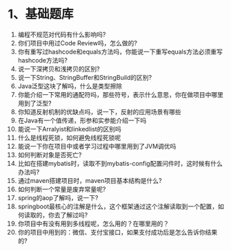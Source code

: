# 1、基础题库

1. 编程不规范对代码有什么影响吗?
2. 你们项目中用过Code Review吗，怎么做的?
3. 你有重写过hashcode和equals方法吗，你能说一下重写equals方法必须重写hashcode方法吗?
4. 说一下深拷贝和浅拷贝的区别?
5. 说一下String、StringBuffer和StringBuild的区别?
6. Java泛型这块了解吗，什么是类型擦除
7. 你能介绍一下常用的通配符吗，那些符号，表示什么意思，你在做项目中哪里用到了泛型?
8. 你知道反射机制的优缺点吗，说一下，反射的应用场景有哪些
9. 在Java有一个值传递，形参和实参能介绍一下吗
10. 能说一下Arralyist和linkedlist的区别吗
11. 什么是线程死锁，如何避免线程死锁呢
12. 能说一下你在项目中或者学习过程中哪里用到了JVM调优吗
13. 如何判断对象是否死亡?
14. 比如在搭建mybatis时，读取不到mybatis-config配置问件时，这时候有什么办法吗?
15. 通过maven搭建项目时，maven项目基本结构是什么?
16. 如何判断一个常量是废弃常量呢?
17. spring的aop了解吗，说一下?
18. springboot最核心的注解是什么，这个框架通过这个注解读取到一个配置，如何读取的，你去了解过吗?
19. 你项目中有没有用到多线程呢，怎么用的？在哪里用的？
20. 你的项目中用到的：微信、支付宝接口，如果支付成功后是怎么告诉你结果的?
